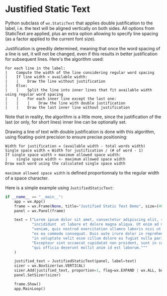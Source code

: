 # Justified Static Text
Python subclass of `wx.StaticText` that applies double justification to the label, i.e. the text will be aligned vertically on both sides. All options from StaticText are applied, plus an extra option allowing to specify line
spacing (as a factor applied to the current font size).

Justification is greedily determined, meaning that once the word spacing of a line is set, it will not be changed, even if this results in better justification for subsequent lines. Here's the algorithm used:
```
For each line in the label: 
|    Compute the width of the line considering regular word spacing
|    If line width < available width:
|    |    Draw the line without justification
|    Else:
|    |    Split the line into inner lines that fit available width using regular word spacing
|    |    For each inner line except the last one:
|    |    |    Draw the line with double justification
|    |    Draw the last inner line without justification
```

Note that in reality, the algorithm is a little more, since the justification of the last (or only, for short lines) inner line can be optionally set.

Drawing a line of text with double justification is done with this algorithm, using floating-point precision to ensure precise positioning:<br>
```
Width for justification = (available width - total words width)
Single space width = Width for justification / (# of word - 1)
If single space width > maximum allowed space width:
|    single space width <- maximum allowed space width
Draw each word using the calculated single space width
```
`maximum allowed space width` is defined proportionnaly to the regular width of a space character.

Here is a simple example using `JustifiedStaticText`:
```python
if __name__ == "__main__":
    app = wx.App()
    frame = wx.Frame(None, title="Justified Static Text Demo", size=(400, 300))
    panel = wx.Panel(frame)

    text = ("Lorem ipsum dolor sit amet, consectetur adipiscing elit, sed do eiusmod tempor "
            "incididunt  ut labore et dolore magna aliqua. Ut enim ad minim "
            "veniam, quis nostrud exercitation ullamco laboris nisi ut aliquip "
            "ex ea commodo consequat. Duis aute irure dolor in reprehenderit "
            "in voluptate velit esse cillum dolore eu fugiat nulla pariatur. "
            "Excepteur sint occaecat cupidatat non proident, sunt in culpa "
            "qui officia deserunt mollit anim id est laborum."""
    )

    justified_text = JustifiedStaticText(panel, label=text)
    sizer = wx.BoxSizer(wx.VERTICAL)    
    sizer.Add(justified_text, proportion=1, flag=wx.EXPAND | wx.ALL, border=10)
    panel.SetSizer(sizer)

    frame.Show()
    app.MainLoop()
```

    

